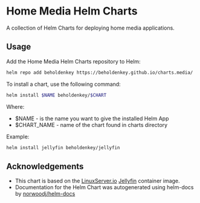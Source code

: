 # Home Media Helm Charts

A collection of Helm Charts for deploying home media applications.

## Usage

Add the Home Media Helm Charts repository to Helm:

```bash
helm repo add beholdenkey https://beholdenkey.github.io/charts.media/
```

To install a chart, use the following command:

```bash
helm install $NAME beholdenkey/$CHART
```

Where:

- $NAME - is the name you want to give the installed Helm App
- $CHART_NAME - name of the chart found in charts directory

Example:

```bash
helm install jellyfin beholdenkey/jellyfin
```

## Acknowledgements

- This chart is based on the [LinuxServer.io](https://www.linuxserver.io/) [Jellyfin](https://github.com/linuxserver/docker-jellyfin) container image.
- Documentation for the Helm Chart was autogenerated using helm-docs by [norwoodj/helm-docs](https://github.com/norwoodj/helm-docs)
